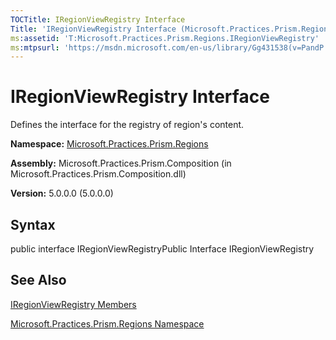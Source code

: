 ```yaml
---
TOCTitle: IRegionViewRegistry Interface
Title: 'IRegionViewRegistry Interface (Microsoft.Practices.Prism.Regions)'
ms:assetid: 'T:Microsoft.Practices.Prism.Regions.IRegionViewRegistry'
ms:mtpsurl: 'https://msdn.microsoft.com/en-us/library/Gg431538(v=PandP.50)'
---
```



# IRegionViewRegistry Interface

Defines the interface for the registry of region's content.

**Namespace:** [Microsoft.Practices.Prism.Regions](https://msdn.microsoft.com/library/microsoft.practices.prism.regions)
**Assembly:** Microsoft.Practices.Prism.Composition (in Microsoft.Practices.Prism.Composition.dll)

**Version:** 5.0.0.0 (5.0.0.0)

## Syntax

public interface IRegionViewRegistryPublic Interface IRegionViewRegistry

## See Also

[IRegionViewRegistry Members](https://msdn.microsoft.com/allmembers.t:microsoft.practices.prism.regions.iregionviewregistry)

[Microsoft.Practices.Prism.Regions Namespace](https://msdn.microsoft.com/library/microsoft.practices.prism.regions)
